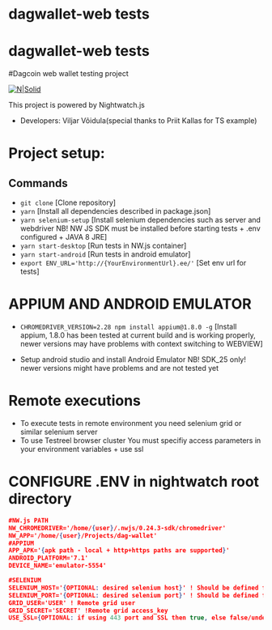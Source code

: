 # dagwallet-web tests

# dagwallet-web tests
#Dagcoin web wallet testing project

[![N|Solid](https://media.licdn.com/mpr/mpr/shrink_200_200/AAEAAQAAAAAAAAPGAAAAJDY2YWY4Mzk2LTBkYWQtNGM1MC1iYTdhLTQ4OTY1YjU1ZGJiNQ.png)](http://www.testreel.com)

This project is powered by Nightwatch.js

- Developers: Viljar Võidula(special thanks to Priit Kallas for TS example)
 

# Project setup:
## Commands

- ```git clone``` [Clone repository]
- ```yarn``` [Install all dependencies described in package.json]
- ```yarn selenium-setup``` [Install selenium dependencies such as server and webdriver NB! NW JS SDK must be installed before starting tests + .env configured + JAVA 8 JRE]
- ```yarn start-desktop``` [Run tests in NW.js container]
- ```yarn start-android``` [Run tests in android emulator]
- ```export ENV_URL='http://{YourEnvironmentUrl}.ee/'``` [Set env url for tests]


# APPIUM AND ANDROID EMULATOR 
- ```CHROMEDRIVER_VERSION=2.28 npm install appium@1.8.0 -g``` [Install appium, 1.8.0 has been tested at current build and is working properly, newer versions may have problems with context switching to WEBVIEW]

- Setup android studio and install Android Emulator NB! SDK_25 only! newer versions might have problems and are not tested yet
# Remote executions

- To execute tests in remote environment you need selenium grid or similar selenium server
- To use Testreel browser cluster You must specifiy access parameters in your environment variables + use ssl 

# CONFIGURE .ENV in nightwatch root directory

```json
#NW.js PATH
NW_CHROMEDRIVER='/home/{user}/.nwjs/0.24.3-sdk/chromedriver'
NW_APP='/home/{user}/Projects/dag-wallet'
#APPIUM
APP_APK='{apk path - local + http+https paths are supported}'
ANDROID_PLATFORM='7.1'
DEVICE_NAME='emulator-5554'

#SELENIUM
SELENIUM_HOST='{OPTIONAL: desired selenium host}' ! Should be defined for remote execution fe: selenium-grid.testreel.com
SELENIUM_PORT='{OPTIONAL: desired selenium port}' ! Should be defined for remote execution fe: 443 for estreel grid
GRID_USER='USER' ! Remote grid user
GRID_SECRET='SECRET' !Remote grid access_key 
USE_SSL={OPTIONAL: if using 443 port and SSL then true, else false/undefined} ! If using testreel grid then true 


```   
  
